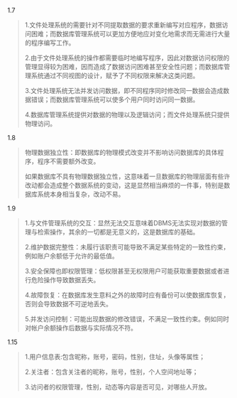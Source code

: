 1.7

>1.文件处理系统的需要针对不同提取数据的要求重新编写对应程序，数据访问困难；而数据库管理系统可以更加方便地应对变化地需求而无需进行大量的程序编写工作。
>
>2.由于文件处理系统的操作都需要临时地编写程序，因此对数据访问权限的管理显得较为困难，因而造成了数据访问困难甚至安全性问题；而数据库管理系统通过不同视图的设计，赋予了不同权限来解决这类问题。
>
>3.文件处理系统无法并发访问数据，即不同程序同时修改同一数据会造成数据错误；而数据库管理系统可以使多个用户同时访问同一数据。
>
>4.数据库管理系统提供对数据的物理以及逻辑访问；而文件处理系统只提供物理访问。

1.8

>物理数据独立性：即数据库的物理模式改变并不影响访问数据库的具体程序，程序不需要额外改变。
>
>如果数据库不具有物理数据独立性，这意味着一旦数据库的物理层面有些许改动都会造成整个数据系统的变动，这是显然相当麻烦的一件事，特别是数据库系统本身相当复杂，改动不易。

1.9

>1.与文件管理系统的交互：显然无法交互意味着DBMS无法实现对数据的管理与检索操作，其余的一切都是无意义的，这是数据库的基础。
>
>2.维护数据完整性：未履行该职责可能导致不满足某些特定的一致性约束，例如账户余额低于允许的最低值。
>
>3.安全保障也即权限管理：低权限甚至无权限用户可能获取重要数据或者进行危险操作导致数据丢失。
>
>4.故障恢复：在数据库发生意料之外的故障时应有备份可以使数据库恢复，否则会导致数据不可逆地丢失。
>
>5.并发访问控制：可能出现数据的修改错误，不满足一致性约束。例如同时对帐户余额操作后数据与实际情况不符。

1.15

>1.用户信息表:包含昵称，账号，密码，性别，住址，头像等属性；
>
>2.关注者：包含关注者的昵称，账号，性别，个人空间地址等；
>
>3.访问者的权限管理，性别，动态等内容是否可见，对哪些人开放。

